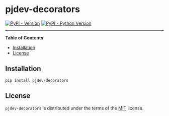 # pjdev-decorators

[![PyPI - Version](https://img.shields.io/pypi/v/pjdev-decorators.svg)](https://pypi.org/project/pjdev-decorators)
[![PyPI - Python Version](https://img.shields.io/pypi/pyversions/pjdev-decorators.svg)](https://pypi.org/project/pjdev-decorators)

-----

**Table of Contents**

- [Installation](#installation)
- [License](#license)

## Installation

```console
pip install pjdev-decorators
```

## License

`pjdev-decorators` is distributed under the terms of the [MIT](https://spdx.org/licenses/MIT.html) license.
